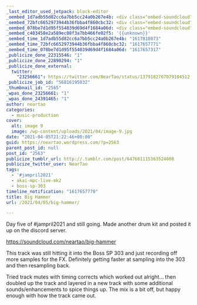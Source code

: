 ```yaml
---
_last_editor_used_jetpack: block-editor
_oembed_1d7adb55d82cc6a7bb5cc24a0b267e4b: <div class="embed-soundcloud"><iframe title="Lets Grab Lunch by NearTao" width="500" height="400" scrolling="no" frameborder="no" src="https://w.soundcloud.com/player/?visual=true&url=https%3A%2F%2Fapi.soundcloud.com%2Ftracks%2F1023588361&show_artwork=true&maxwidth=500&maxheight=750&dnt=1"></iframe></div>
_oembed_72bfc6652973944b36fbba4f860cbc32: <div class="embed-soundcloud"><iframe title="Big Hammer by NearTao" width="500" height="400" scrolling="no" frameborder="no" src="https://w.soundcloud.com/player/?visual=true&url=https%3A%2F%2Fapi.soundcloud.com%2Ftracks%2F1022865028&show_artwork=true&maxwidth=500&maxheight=750&dnt=1"></iframe></div>
_oembed_078be7d1d95f554039d69d4f1684a06d: <div class="embed-soundcloud"><iframe title="Big Hammer by NearTao" width="750" height="400" scrolling="no" frameborder="no" src="https://w.soundcloud.com/player/?visual=true&url=https%3A%2F%2Fapi.soundcloud.com%2Ftracks%2F1022865028&show_artwork=true&maxwidth=750&maxheight=1000&dnt=1"></iframe></div>
_oembed_c403458e2a589ec08f3a7bb466fe02f5: '{{unknown}}'
_oembed_time_1d7adb55d82cc6a7bb5cc24a0b267e4b: "1617818073"
_oembed_time_72bfc6652973944b36fbba4f860cbc32: "1617657771"
_oembed_time_078be7d1d95f554039d69d4f1684a06d: "1617657317"
_publicize_done_22315546: "1"
_publicize_done_22890294: "1"
_publicize_done_external:
  twitter:
    "23256661": https://twitter.com/NearTao/status/1379182767079104512
_publicize_job_id: "56816195032"
_thumbnail_id: "2565"
_wpas_done_23256661: "1"
_wpas_done_24391465: "1"
author: neartao
categories:
  - music-production
cover:
  alt: image 9
  image: /wp-content/uploads/2021/04/image-9.jpg
date: "2021-04-05T21:22:46+00:00"
guid: https://neartao.wordpress.com/?p=2563
parent_post_id: null
post_id: "2563"
publicize_tumblr_url: http://.tumblr.com/post/647661115363524608
publicize_twitter_user: NearTao
tags:
  - '#jampril2021'
  - akai-mpc-live-mk2
  - boss-sp-303
timeline_notification: "1617657770"
title: Big Hammer
url: /2021/04/05/big-hammer/

---
```

Day five of #jampril2021 and still going. Made another drum kit and posted it up on the discord server.

https://soundcloud.com/neartao/big-hammer

This track was still hitting it into the Boss SP 303 and just recording off more samples for the FX. Definitely getting faster at sampling into the 303 and then resampling back.

Tried track mutes with timing corrects which worked out alright... then doubled up the track and layered in a new track with some additional sounds/enhancements to spice things up. The mix is a bit off, but happy enough with how the track came out.
